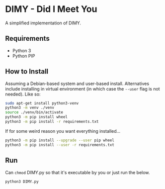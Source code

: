# DIMY - Did I Meet You

A simplified implementation of DIMY.

## Requirements

- Python 3
- Python PIP

## How to Install

Assuming a Debian-based system and user-based install. Alternatives include installing in virtual environment (in which case the `--user` flag is not needed). Like so:

```bash
sudo apt-get install python3-venv
python3 -m venv ./venv
source ./venv/bin/activate
python3 -m pip install wheel
python3 -m pip install -r requirements.txt
```

If for some weird reason you want everything installed...

```bash
python3 -m pip install --upgrade --user pip wheel
python3 -m pip install --user -r requirements.txt
```

## Run

Can `chmod` DIMY.py so that it's executable by you or just run the below.

```bash
python3 DIMY.py
```

